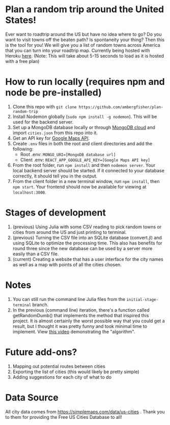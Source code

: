 # Plan a random trip around the United States!
Ever want to roadtrip around the US but have no idea where to go? Do you want to visit towns off the beaten path? Is spontaneity your thing? Then this is the tool for you! We will give you a list of random towns across America that you can turn into your roadtrip map. Currently being hosted with Heroku [here](https://plan-random-trip.herokuapp.com/). (Note: This will take about 5-15 seconds to load as it is hosted with a free plan)

# How to run locally (requires npm and node be pre-installed)
1. Clone this repo with `git clone https://github.com/ambergfisher/plan-random-trip`
2. Install Nodemon globally (`sudo npm install -g nodemon`). This will be used for the backend server.
3. Set up a MongoDB database locally or through [MongoDB cloud](https://www.mongodb.com/) and import `cities.json` from this repo into it.
4. Get an API key for [Google Maps API](https://developers.google.com/maps).
5. Create `.env` files in both the root and client directories and add the following:
    - Root .env: `MONGO_URI=[MongoDB database url]`
    - Client .env: `REACT_APP_GOOGLE_API_KEY=[Google Maps API key]`
6. From the root folder, run `npm install` and then `nodemon server`. Your local backend server should be started. If it connected to your database correctly, it should tell you in the output.
7. From the client folder in a new terminal window, run `npm install`, then `npm start`. Your frontend should now be available for viewing at `localhost:3000`.
    

# Stages of development
1. (previous) Using Julia with some CSV reading to pick random towns or cities from around the US and just printing to terminal.
2. (previous) Turning the CSV file into an SQLite database (convert.jl) and using SQLite to optimize the processing time. This also has benefits for round three since the new database can be used by a server more easily than a CSV file.
3. (current) Creating a website that has a user interface for the city names as well as a map with points of all the cities chosen.

# Notes
1. You can still run the command line Julia files from the `initial-stage-terminal` branch.
2. In the previous (command line) iteration, there's a function called getRandomDumb() that implements the method that inspired this project. It is almost certainly the worst possible way that you could get a result, but I thought it was pretty funny and took minimal time to implement. View [this video](https://vm.tiktok.com/ZMeL7Cdox) demonstrating the "algorithm".

# Future add-ons?
1. Mapping out potential routes between cities
2. Exporting the list of cities (this would likely be pretty simple)
3. Adding suggestions for each city of what to do

# Data Source
All city data comes from https://simplemaps.com/data/us-cities . Thank you to them for providing the Free US Cities Database to all!
